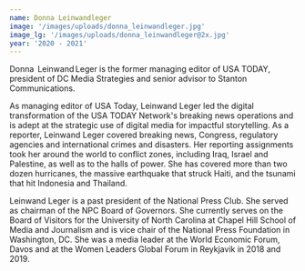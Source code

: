 ```yaml
---
name: Donna Leinwandleger
image: '/images/uploads/donna_leinwandleger.jpg'
image_lg: '/images/uploads/donna_leinwandleger@2x.jpg'
year: '2020 - 2021'
---
```


Donna  Leinwand Leger is the former managing editor of USA TODAY, president of DC Media Strategies and senior advisor to Stanton Communications.

As managing editor of USA Today, Leinwand Leger led the digital transformation of the USA TODAY Network's breaking news operations and is adept at the strategic use of digital media for impactful storytelling. As a reporter, Leinwand Leger covered breaking news, Congress, regulatory agencies and international crimes and disasters. Her reporting assignments took her around the world to conflict zones, including Iraq, Israel and Palestine, as well as to the halls of power. She has covered more than two dozen hurricanes, the massive earthquake that struck Haiti, and the tsunami that hit Indonesia and Thailand.

Leinwand Leger is a past president of the National Press Club. She served as chairman of the NPC Board of Governors. She currently serves on the Board of Visitors for the University of North Carolina at Chapel Hill School of Media and Journalism and is vice chair of the National Press Foundation in Washington, DC. She was a media leader at the World Economic Forum, Davos and at the Women Leaders Global Forum in Reykjavik in 2018 and 2019. 